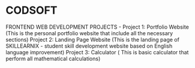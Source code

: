 # CODSOFT
FRONTEND WEB DEVELOPMENT PROJECTS - 
Project 1: Portfolio Website (This is the personal portfolio website that include all the necessary sections)
Project 2: Landing Page Website (This is the landing page of SKILLEARNIX - student skill development website based on English language improvement)
Project 3: Calculator ( This is basic calculator that perform all mathematical calculations)
